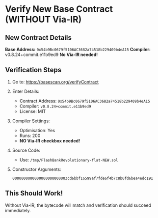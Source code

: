 # Verify New Base Contract (WITHOUT Via-IR)

## New Contract Details

**Base Address:** `0x54b9Bc0679f5106AC3682a74518b229409b4eA15`
**Compiler:** v0.8.24+commit.e11b9ed9
**No Via-IR needed!**

## Verification Steps

1. Go to: https://basescan.org/verifyContract

2. Enter Details:
   - Contract Address: `0x54b9Bc0679f5106AC3682a74518b229409b4eA15`
   - Compiler: `v0.8.24+commit.e11b9ed9`
   - License: MIT

3. Compiler Settings:
   - Optimisation: Yes
   - Runs: 200
   - **NO Via-IR checkbox needed!**

4. Source Code:
   - Use: `/tmp/FlashBankRevolutionary-flat-NEW.sol`

5. Constructor Arguments:
   ```
   0000000000000000000000003cd6bbf16599af7fde6f4b7c8b6fd6bea4edc191
   ```

## This Should Work!

Without Via-IR, the bytecode will match and verification should succeed immediately.

